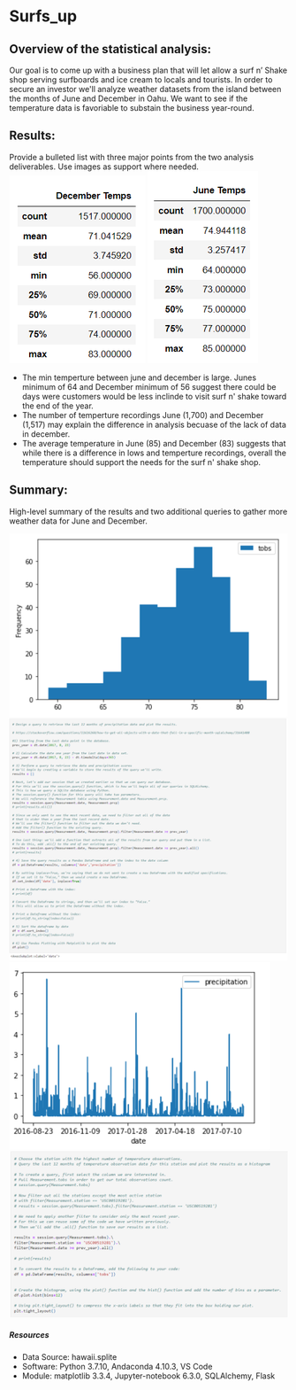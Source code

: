 # Surfs_up

## Overview of the statistical analysis:
Our goal is to come up with a business plan that will let allow a surf n’ Shake shop serving surfboards and ice cream to locals and tourists.
In order to secure an investor we'll analyze weather datasets from the island between the months of June and December in Oahu. 
We want to see if the temperature data is favoriable to substain the business year-round.


## Results:
Provide a bulleted list with three major points from the two analysis deliverables. Use images as support where needed.
![alt text](https://github.com/kwporras/Surfs_up/blob/5400650bd7d4693162697c1da066bc4c06879172/Resources/december_summary_statistics.PNG)
![alt text](https://github.com/kwporras/Surfs_up/blob/5400650bd7d4693162697c1da066bc4c06879172/Resources/june_summary_statistics.PNG)
- The min temperture between june and december is large. Junes minimum of 64 and December minimum of 56 suggest there could be days were customers would be less inclinde to visit surf n' shake toward the end of the year.
- The number of temperture recordings June (1,700) and December (1,517) may explain the difference in analysis becuase of the lack of data in december.
- The average temperature in June (85) and December (83) suggests that while there is a difference in lows and temperture recordings, overall the temperature should support the needs for the surf n' shake shop.


## Summary:
High-level summary of the results and two additional queries to gather more weather data for June and December.

![alt_text](https://github.com/kwporras/Surfs_up/blob/d54ec66ef686564aa3be5ca9efe6e4c79bc673a4/Resources/histogram_tobs.PNG)
![alt_text](https://github.com/kwporras/Surfs_up/blob/a81841e3a811a5b8ba06e95214b73b321eeec7a1/Resources/bar_chart_precipitation_query_1.PNG)
![alt_text](https://github.com/kwporras/Surfs_up/blob/d54ec66ef686564aa3be5ca9efe6e4c79bc673a4/Resources/bar_chart_precipitation.PNG)
![alt_text](https://github.com/kwporras/Surfs_up/blob/a81841e3a811a5b8ba06e95214b73b321eeec7a1/Resources/histogramp_tobs_query_2.PNG)
##### Resources
- Data Source: hawaii.splite 
- Software: Python 3.7.10, Andaconda 4.10.3, VS Code
- Module: matplotlib 3.3.4, Jupyter-notebook 6.3.0, SQLAlchemy, Flask
